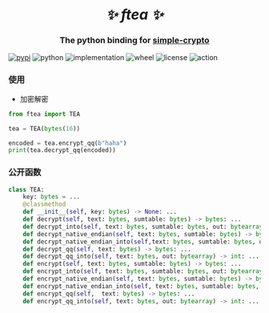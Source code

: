 <h1 align="center"><i>✨ ftea ✨ </i></h1>

<h3 align="center">The python binding for <a href="https://github.com/synodriver/simple-crypto">simple-crypto</a> </h3>



[![pypi](https://img.shields.io/pypi/v/ftea.svg)](https://pypi.org/project/ftea/)
![python](https://img.shields.io/pypi/pyversions/ftea)
![implementation](https://img.shields.io/pypi/implementation/ftea)
![wheel](https://img.shields.io/pypi/wheel/ftea)
![license](https://img.shields.io/github/license/synodriver/ftea.svg)
![action](https://img.shields.io/github/workflow/status/synodriver/ftea/build%20wheel)


### 使用

- 加密解密
```python
from ftea import TEA

tea = TEA(bytes(16))

encoded = tea.encrypt_qq(b"haha")
print(tea.decrypt_qq(encoded))

```

### 公开函数
```python
class TEA:
    key: bytes = ...
    @classmethod
    def __init__(self, key: bytes) -> None: ...
    def decrypt(self, text: bytes, sumtable: bytes) -> bytes: ...
    def decrypt_into(self, text: bytes, sumtable: bytes, out: bytearray) -> int: ...
    def decrypt_native_endian(self, text: bytes, sumtable: bytes) -> bytes: ...
    def decrypt_native_endian_into(self,text: bytes, sumtable: bytes, out: bytearray) -> int: ...
    def decrypt_qq(self, text: bytes) -> bytes: ...
    def decrypt_qq_into(self, text: bytes, out: bytearray) -> int: ...
    def encrypt(self, text: bytes, sumtable: bytes) -> bytes: ...
    def encrypt_into(self, text: bytes, sumtable: bytes, out: bytearray) -> int: ...
    def encrypt_native_endian(self, text: bytes, sumtable: bytes) -> bytes: ...
    def encrypt_native_endian_into(self, text: bytes, sumtable: bytes, out: bytearray) -> int: ...
    def encrypt_qq(self,  text: bytes) -> bytes: ...
    def encrypt_qq_into(self, text: bytes, out: bytearray) -> int: ...
```